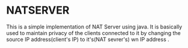 # NATSERVER
This is a simple implementation of NAT Server using java.
It is basically used to maintain privacy of the clients connected to it by changing the source IP address(client's IP) to it's(NAT sevrer's) wn IP address .
